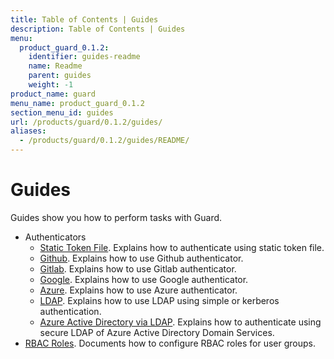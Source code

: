 ```yaml
---
title: Table of Contents | Guides
description: Table of Contents | Guides
menu:
  product_guard_0.1.2:
    identifier: guides-readme
    name: Readme
    parent: guides
    weight: -1
product_name: guard
menu_name: product_guard_0.1.2
section_menu_id: guides
url: /products/guard/0.1.2/guides/
aliases:
  - /products/guard/0.1.2/guides/README/
---
```


# Guides

Guides show you how to perform tasks with Guard.

- Authenticators
  - [Static Token File](/docs/guides/authenticator/static_token_file.md). Explains how to authenticate using static token file.
  - [Github](/docs/guides/authenticator/github.md). Explains how to use Github authenticator.
  - [Gitlab](/docs/guides/authenticator/gitlab.md). Explains how to use Gitlab authenticator.
  - [Google](/docs/guides/authenticator/google.md). Explains how to use Google authenticator.
  - [Azure](/docs/guides/authenticator/azure.md). Explains how to use Azure authenticator.
  - [LDAP](/docs/guides/authenticator/ldap.md). Explains how to use LDAP using simple or kerberos authentication.
  - [Azure Active Directory via LDAP](/docs/guides/authenticator/ldap_azure.md). Explains how to authenticate using secure LDAP of Azure Active Directory Domain Services.
- [RBAC Roles](/docs/guides/rbac.md). Documents how to configure RBAC roles for user groups.
